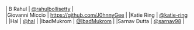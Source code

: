 | B Rahul           | [@rahulbollisetty](https://github.com/rahulbollisetty)         |                                                                                                                                                            
|Giovanni Miccio    | https://github.com/J0hnnyGee                                   |
|Katie Ring         | [@katie-ring](https://github.com/katie-ring)                   |
|Hal                | [@hal](https://github.com/hal1093)                             |
|IbadMukrom         | [@IbadMukrom](https://github.com/IbadMukrom)                   |
|Sarnav Dutta       | [@sarnav98](https://github.com/sarnav98)                   |